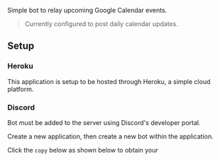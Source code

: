 Simple bot to relay upcoming Google Calendar events.

> Currently configured to post daily calendar updates.

## Setup

### Heroku
This application is setup to be hosted through Heroku, a simple cloud platform.



### Discord
Bot must be added to the server using Discord's developer portal.

Create a new application, then create a new bot within the application.

Click the `copy` below as shown below to obtain your 
